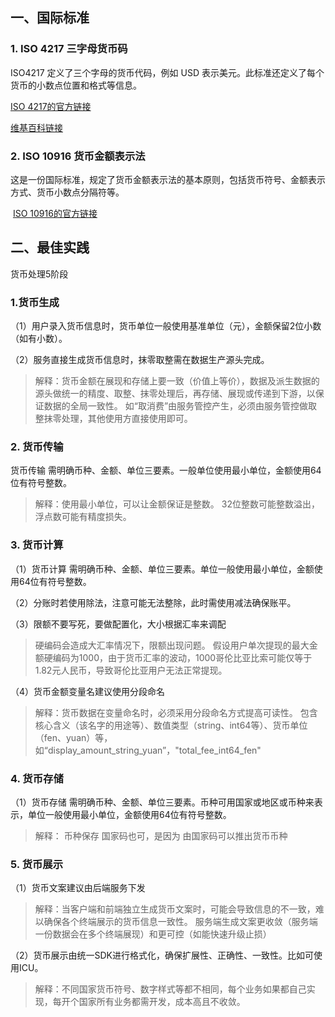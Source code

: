 
## 一、国际标准

### 1. **ISO 4217 三字母货币码**

ISO4217 定义了三个字母的货币代码，例如 USD 表示美元。此标准还定义了每个货币的小数点位置和格式等信息。

[ISO 4217的官方链接](https://www.iso.org/iso-4217-currency-codes.html)

[维基百科链接](https://zh.wikipedia.org/zh-hans/ISO_4217)

### 2. ISO 10916 货币金额表示法

这是一份国际标准，规定了货币金额表示法的基本原则，包括货币符号、金额表示方式、货币小数点分隔符等。

 [ISO 10916的官方链接](https://www.iso.org/standard/57248.html)

## 二、最佳实践

货币处理5阶段

### 1.货币生成

（1）用户录入货币信息时，货币单位一般使用基准单位（元），金额保留2位小数（如有小数）。

（2）服务直接生成货币信息时，抹零取整需在数据生产源头完成。

> 解释：货币金额在展现和存储上要一致（价值上等价），数据及派生数据的源头做统一的精度、取整、抹零处理后，再存储、展现或传递到下游，以保证数据的全局一致性。
> 如“取消费”由服务管控产生，必须由服务管控做取整抹零处理，其他使用方直接使用即可。
    
    

### 2. 货币传输

货币传输 需明确币种、金额、单位三要素。一般单位使用最小单位，金额使用64位有符号整数。

> 解释：使用最小单位，可以让金额保证是整数。
> 32位整数可能整数溢出，浮点数可能有精度损失。
    

### 3. 货币计算

（1）货币计算 需明确币种、金额、单位三要素。单位一般使用最小单位，金额使用64位有符号整数。

（2）分账时若使用除法，注意可能无法整除，此时需使用减法确保账平。

（3）限额不要写死，要做配置化，大小根据汇率来调配
> 硬编码会造成大汇率情况下，限额出现问题。
> 假设用户单次提现的最大金额硬编码为1000，由于货币汇率的波动，1000哥伦比亚比索可能仅等于1.82元人民币，导致哥伦比亚用户无法正常提现。


（4）货币金额变量名建议使用分段命名

> 解释：货币数据在变量命名时，必须采用分段命名方式提高可读性。
> 包含核心含义（该名字的用途等）、数值类型（string、int64等）、货币单位（fen、yuan）等，
> 如“display_amount_string_yuan”，"total_fee_int64_fen"
    

### 4. 货币存储

（1）货币存储 需明确币种、金额、单位三要素。币种可用国家或地区或币种来表示，单位一般使用最小单位，金额使用64位有符号整数。
> 解释： 币种保存 国家码也可，是因为 由国家码可以推出货币币种
    
    

### 5. 货币展示

（1）货币文案建议由后端服务下发

> 解释：当客户端和前端独立生成货币文案时，可能会导致信息的不一致，难以确保各个终端展示的货币信息一致性。
> 服务端生成文案更收敛（服务端一份数据会在多个终端展现）和更可控（如能快速升级止损）
    
（2）货币展示由统一SDK进行格式化，确保扩展性、正确性、一致性。比如可使用ICU。

> 解释：不同国家货币符号、数字样式等都不相同，每个业务如果都自己实现，每开个国家所有业务都需开发，成本高且不收敛。
    
    